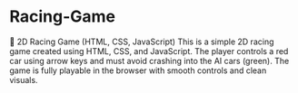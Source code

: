 # Racing-Game
🏁 2D Racing Game (HTML, CSS, JavaScript) This is a simple 2D racing game created using HTML, CSS, and JavaScript. The player controls a red car using arrow keys and must avoid crashing into the AI cars (green). The game is fully playable in the browser with smooth controls and clean visuals.

